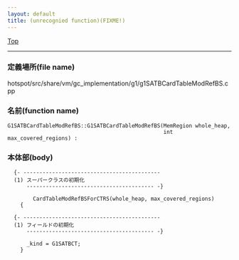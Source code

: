 ```yaml
---
layout: default
title: (unrecognied function)(FIXME!)
---
```

[Top](../index.html)

--- 
### 定義場所(file name)
hotspot/src/share/vm/gc_implementation/g1/g1SATBCardTableModRefBS.cpp

### 名前(function name)
```
G1SATBCardTableModRefBS::G1SATBCardTableModRefBS(MemRegion whole_heap,
                                                 int max_covered_regions) :
```

### 本体部(body)
```
  {- -------------------------------------------
  (1) スーパークラスの初期化
      ---------------------------------------- -}

	    CardTableModRefBSForCTRS(whole_heap, max_covered_regions)
	{

  {- -------------------------------------------
  (1) フィールドの初期化
      ---------------------------------------- -}

	  _kind = G1SATBCT;
	}
	
```


